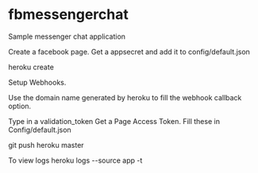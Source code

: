 # fbmessengerchat
Sample messenger chat application

Create a facebook page.
Get a appsecret and add it to config/default.json



heroku create

Setup Webhooks.


Use the domain name generated by heroku to fill the webhook callback option.


Type in a validation_token
Get a Page Access Token.
Fill these in Config/default.json


git push heroku master

To view logs
heroku logs --source app -t



